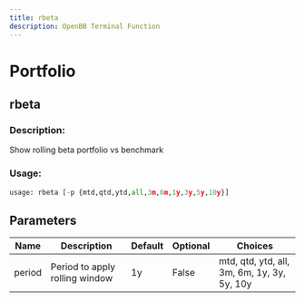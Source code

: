 ```yaml
---
title: rbeta
description: OpenBB Terminal Function
---
```


# Portfolio

## rbeta

### Description: 

Show rolling beta portfolio vs benchmark

### Usage: 
```python
usage: rbeta [-p {mtd,qtd,ytd,all,3m,6m,1y,3y,5y,10y}]
```

## Parameters

| Name | Description | Default | Optional | Choices |
| ---- | ----------- | ------- | -------- | ------- |
| period | Period to apply rolling window | 1y | False | mtd, qtd, ytd, all, 3m, 6m, 1y, 3y, 5y, 10y |


